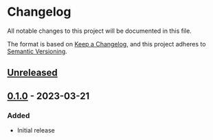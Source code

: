 # Changelog

All notable changes to this project will be documented in this file.

The format is based on [Keep a Changelog](https://keepachangelog.com/en/1.0.0/),
and this project adheres to [Semantic Versioning](https://semver.org/spec/v2.0.0.html).

## [Unreleased]

## [0.1.0] - 2023-03-21

### Added

- Initial release

[Unreleased]: https://github.com/AnyPackage/AnyPackage.Scoop/compare/v0.1.0...HEAD
[0.1.0]: https://github.com/AnyPackage/AnyPackage.Scoop/releases/tag/v0.1.0
